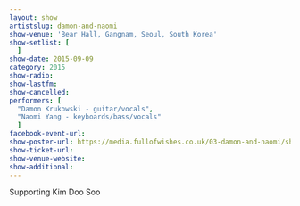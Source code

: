 ```yaml
---
layout: show
artistslug: damon-and-naomi
show-venue: 'Bear Hall, Gangnam, Seoul, South Korea'
show-setlist: [
  ]
show-date: 2015-09-09
category: 2015
show-radio:
show-lastfm:
show-cancelled:
performers: [
  "Damon Krukowski - guitar/vocals",
  "Naomi Yang - keyboards/bass/vocals"
  ]
facebook-event-url:
show-poster-url: https://media.fullofwishes.co.uk/03-damon-and-naomi/show_assets/2015-09-09/2015-09-09-bear-hall-seoul-south-korea-poster.jpg
show-ticket-url:
show-venue-website:
show-additional:
---
```

Supporting Kim Doo Soo

